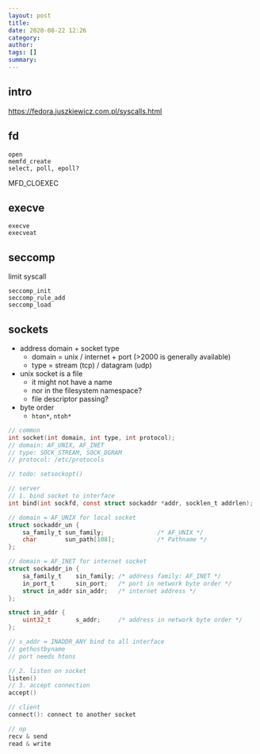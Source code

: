 ```yaml
---
layout: post
title: 
date: 2020-08-22 12:26
category: 
author: 
tags: []
summary: 
---
```


## intro

https://fedora.juszkiewicz.com.pl/syscalls.html

## fd

```
open
memfd_create
select, poll, epoll?
```

MFD_CLOEXEC

## execve

```
execve
execveat
```

## seccomp

limit syscall

```
seccomp_init
seccomp_rule_add
seccomp_load
```

## sockets

* address domain + socket type
  * domain = unix / internet + port (>2000 is generally available)
  * type = stream (tcp) / datagram (udp)
* unix socket is a file
  * it might not have a name
  * nor in the filesystem namespace?
  * file descriptor passing?
* byte order
  * `hton*`, `ntoh*`

```c++
// common
int socket(int domain, int type, int protocol);
// domain: AF_UNIX, AF_INET
// type: SOCK_STREAM, SOCK_DGRAM
// protocol: /etc/protocols

// todo: setsockopt()
```

```c
// server
// 1. bind socket to interface
int bind(int sockfd, const struct sockaddr *addr, socklen_t addrlen);

// domain = AF_UNIX for local socket
struct sockaddr_un {
    sa_family_t sun_family;               /* AF_UNIX */
    char        sun_path[108];            /* Pathname */
};

// domain = AF_INET for internet socket
struct sockaddr_in {
    sa_family_t    sin_family; /* address family: AF_INET */
    in_port_t      sin_port;   /* port in network byte order */
    struct in_addr sin_addr;   /* internet address */
};

struct in_addr {
    uint32_t       s_addr;     /* address in network byte order */
};

// s_addr = INADDR_ANY bind to all interface
// gethostbyname
// port needs htons

// 2. listen on socket
listen()
// 3. accept connection
accept()
```

```c
// client
connect(): connect to another socket
```

```c
// op
recv & send
read & write
```
